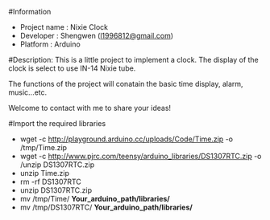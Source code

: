 #Information
* Project name : Nixie Clock
* Developer : Shengwen (l1996812@gmail.com)
* Platform : Arduino

#Description:
This is a little project to implement a clock.
The display of the clock is select to use IN-14 Nixie tube.

The functions of the project will conatain the basic time display, alarm, music...etc.

Welcome to contact with me to share your ideas!

#Import the required libraries
* wget -c http://playground.arduino.cc/uploads/Code/Time.zip -o /tmp/Time.zip
* wget -c http://www.pjrc.com/teensy/arduino_libraries/DS1307RTC.zip -o /unzip DS1307RTC.zip
* unzip Time.zip
* rm -rf DS1307RTC
* unzip DS1307RTC.zip
* mv /tmp/Time/ **Your_arduino_path/libraries/**
* mv /tmp/DS1307RTC/ **Your_arduino_path/libraries/**
